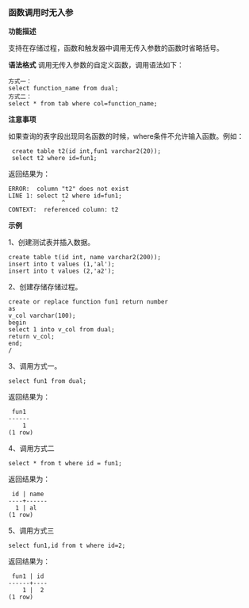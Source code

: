 ### 函数调用时无入参

**功能描述**

支持在存储过程，函数和触发器中调用无传入参数的函数时省略括号。

**语法格式**
调用无传入参数的自定义函数，调用语法如下：

```
方式一：
select function_name from dual;
方式二：
select * from tab where col=function_name;
```

**注意事项**

如果查询的表字段出现同名函数的时候，where条件不允许输入函数。例如：

```
 create table t2(id int,fun1 varchar2(20));
 select t2 where id=fun1;
```

返回结果为：

```
ERROR:  column "t2" does not exist
LINE 1: select t2 where id=fun1;
               ^
CONTEXT:  referenced column: t2
```

**示例**

1、创建测试表并插入数据。

```
create table t(id int, name varchar2(200)); 
insert into t values (1,'al'); 
insert into t values (2,'a2');
```

2、创建存储存储过程。

```
create or replace function fun1 return number 
as
v_col varchar(100);
begin
select 1 into v_col from dual;
return v_col;
end;
/
```

3、调用方式一。

```
select fun1 from dual;
```

返回结果为：

```
 fun1
------
    1
(1 row)
```

4、调用方式二

```
select * from t where id = fun1;
```

返回结果为：

```
 id | name
----+------
  1 | al
(1 row)
```

5、调用方式三

```
select fun1,id from t where id=2; 
```

返回结果为：

```
 fun1 | id
------+----
    1 |  2
(1 row)
```

